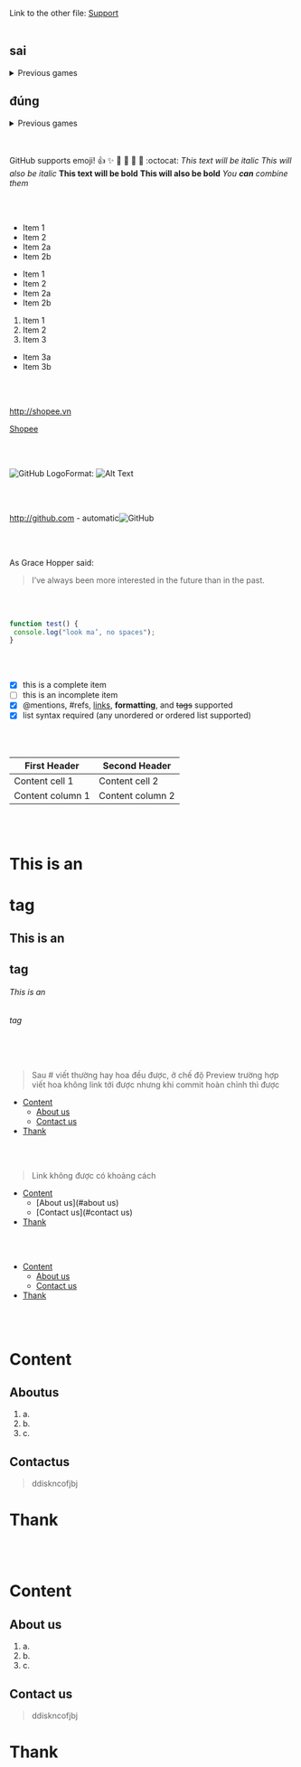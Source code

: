 Link to the other file: [Support](support_demo.md)
<br>
</br>
  
## sai 
<details>
  <summary>Previous games</summary>
 <br >
- d
- u
</details>
  

## đúng
<details>
  <summary>Previous games</summary>
 <br >
  
- d
- u
</details>

<br>
</br>

GitHub supports emoji!
:+1: :sparkles: :camel: :tada:
:rocket: :metal: :octocat: 
*This text will be italic*
_This will also be italic_
**This text will be bold**
__This will also be bold__
*You **can** combine them*

<br>
</br>

* Item 1
* Item 2
 * Item 2a
 * Item 2b

- Item 1
- Item 2
 - Item 2a
 - Item 2b

1. Item 1
2. Item 2
3. Item 3
 * Item 3a
 * Item 3b


<br>
</br>

http://shopee.vn

[Shopee](http://shopee.vn)

<br>
</br>

![GitHub Logo](/images/logo.png)Format: ![Alt Text](url)

<br>
</br>

http://github.com - automatic![GitHub](http://github.com)

<br>
</br>

As Grace Hopper said:
> I’ve always been more interested
> in the future than in the past.

<br>
</br>

```javascript
function test() {
 console.log("look ma’, no spaces");
}
```

<br>
</br>

- [x] this is a complete item
- [ ] this is an incomplete item
- [x] @mentions, #refs, [links](),
**formatting**, and <del>tags</del>
supported
- [x] list syntax required (any
unordered or ordered list
supported)

<br>
</br>

First Header | Second Header
------------ | -------------
Content cell 1 | Content cell 2
Content column 1 | Content column 2

<br>
</br>

# This is an <h1> tag
## This is an <h2> tag
###### This is an <h6> tag

<br>
</br>


> Sau # viết thường hay hoa đều được, ở chế độ Preview trường hợp viết hoa không link tới được nhưng khi commit hoàn chỉnh thì được
- [Content](#content)
  - [About us](#Aboutus)
  - [Contact us](#Contactus)
- [Thank](#thank)

<br>
</br>

> Link không được có khoảng cách  
- [Content](#content)
  - [About us](#about us)
  - [Contact us](#contact us)
- [Thank](#thank)

<br>
</br>

- [Content](#content)
  - [About us](#aboutus)
  - [Contact us](#contactus)
- [Thank](#thank)

<br>
</br>


# Content
## Aboutus
1. a.
1. b.
1. c.
## Contactus
>ddiskncofjbj

# Thank

<br>
</br>

# Content
## About us
1. a.
1. b.
1. c.
## Contact us
>ddiskncofjbj

# Thank
